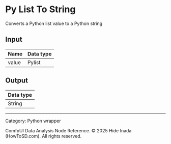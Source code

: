 # Py List To String
Converts a Python list value to a Python string

## Input
| Name | Data type |
|---|---|
| value | Pylist |

## Output
| Data type |
|---|
| String |

<HR>
Category: Python wrapper

ComfyUI Data Analysis Node Reference. © 2025 Hide Inada (HowToSD.com). All rights reserved.
